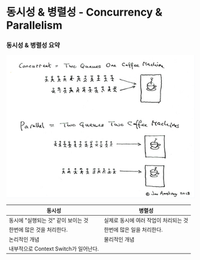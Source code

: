 # 동시성 & 병렬성 - Concurrency & Parallelism
### 동시성 & 병렬성 요약
<img src="img/concurrency-and-parallelism.png">

|동시성|병렬성|
|----|----|
|동시에 "실행되는 것" 같이 보이는 것|실제로 동시에 여러 작업이 처리되는 것|
|한번에 많은 것을 처리한다.|한번에 많은 일을 처리한다.|
|논리적인 개념|물리적인 개념|
|내부적으로 Context Switch가 일어난다.||